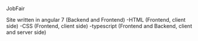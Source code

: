 JobFair

Site written in angular 7 (Backend and Frontend)
-HTML (Frontend, client side)
-CSS (Frontend, client side)
-typescript (Frontend and Backend, client and server side)
